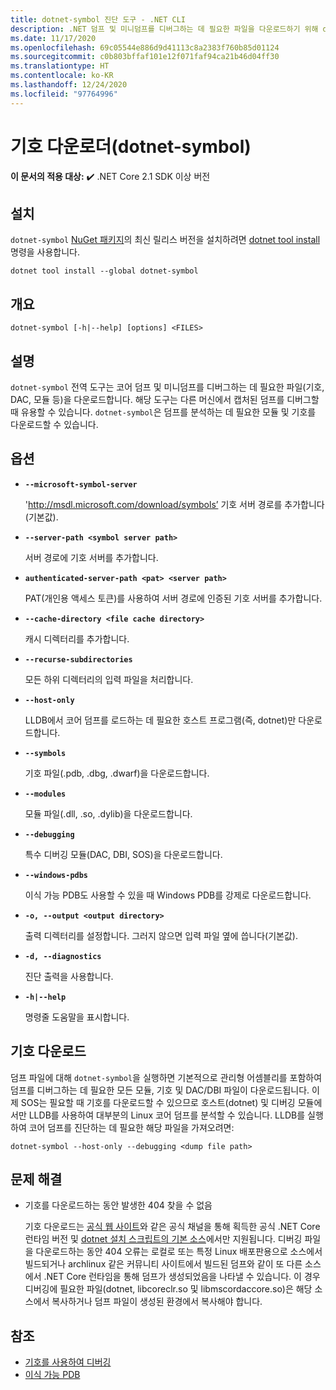 ```yaml
---
title: dotnet-symbol 진단 도구 - .NET CLI
description: .NET 덤프 및 미니덤프를 디버그하는 데 필요한 파일을 다운로드하기 위해 dotnet-symbol CLI 도구를 설치하고 사용하는 방법을 알아봅니다.
ms.date: 11/17/2020
ms.openlocfilehash: 69c05544e886d9d41113c8a2383f760b85d01124
ms.sourcegitcommit: c0b803bffaf101e12f071faf94ca21b46d04ff30
ms.translationtype: HT
ms.contentlocale: ko-KR
ms.lasthandoff: 12/24/2020
ms.locfileid: "97764996"
---
```

# <a name="symbol-downloader-dotnet-symbol"></a>기호 다운로더(dotnet-symbol)

**이 문서의 적용 대상:**  ✔️ .NET Core 2.1 SDK 이상 버전

## <a name="install"></a>설치

`dotnet-symbol` [NuGet 패키지](https://www.nuget.org/packages/dotnet-symbol)의 최신 릴리스 버전을 설치하려면 [dotnet tool install](../tools/dotnet-tool-install.md) 명령을 사용합니다.

```dotnetcli
dotnet tool install --global dotnet-symbol
```

## <a name="synopsis"></a>개요

```console
dotnet-symbol [-h|--help] [options] <FILES>
```

## <a name="description"></a>설명

`dotnet-symbol` 전역 도구는 코어 덤프 및 미니덤프를 디버그하는 데 필요한 파일(기호, DAC, 모듈 등)을 다운로드합니다. 해당 도구는 다른 머신에서 캡처된 덤프를 디버그할 때 유용할 수 있습니다. `dotnet-symbol`은 덤프를 분석하는 데 필요한 모듈 및 기호를 다운로드할 수 있습니다.

## <a name="options"></a>옵션

- **`--microsoft-symbol-server`**

  'http://msdl.microsoft.com/download/symbols’ 기호 서버 경로를 추가합니다(기본값).

- **`--server-path <symbol server path>`**

  서버 경로에 기호 서버를 추가합니다.

- **`authenticated-server-path <pat> <server path>`**

  PAT(개인용 액세스 토큰)를 사용하여 서버 경로에 인증된 기호 서버를 추가합니다.

- **`--cache-directory <file cache directory>`**

  캐시 디렉터리를 추가합니다.

- **`--recurse-subdirectories`**

  모든 하위 디렉터리의 입력 파일을 처리합니다.

- **`--host-only`**

  LLDB에서 코어 덤프를 로드하는 데 필요한 호스트 프로그램(즉, dotnet)만 다운로드합니다.

- **`--symbols`**

  기호 파일(.pdb, .dbg, .dwarf)을 다운로드합니다.

- **`--modules`**

  모듈 파일(.dll, .so, .dylib)을 다운로드합니다.

- **`--debugging`**

  특수 디버깅 모듈(DAC, DBI, SOS)을 다운로드합니다.

- **`--windows-pdbs`**

  이식 가능 PDB도 사용할 수 있을 때 Windows PDB를 강제로 다운로드합니다.

- **`-o, --output <output directory>`**

  출력 디렉터리를 설정합니다. 그러지 않으면 입력 파일 옆에 씁니다(기본값).

- **`-d, --diagnostics`**

  진단 출력을 사용합니다.

- **`-h|--help`**

  명령줄 도움말을 표시합니다.

## <a name="download-symbols"></a>기호 다운로드

덤프 파일에 대해 `dotnet-symbol`을 실행하면 기본적으로 관리형 어셈블리를 포함하여 덤프를 디버그하는 데 필요한 모든 모듈, 기호 및 DAC/DBI 파일이 다운로드됩니다. 이제 SOS는 필요할 때 기호를 다운로드할 수 있으므로 호스트(dotnet) 및 디버깅 모듈에서만 LLDB를 사용하여 대부분의 Linux 코어 덤프를 분석할 수 있습니다. LLDB를 실행하여 코어 덤프를 진단하는 데 필요한 해당 파일을 가져오려면:

```console
dotnet-symbol --host-only --debugging <dump file path>
```

## <a name="troubleshoot"></a>문제 해결

- 기호를 다운로드하는 동안 발생한 404 찾을 수 없음

   기호 다운로드는 [공식 웹 사이트](https://dotnet.microsoft.com/download/dotnet-core)와 같은 공식 채널을 통해 획득한 공식 .NET Core 런타임 버전 및 [dotnet 설치 스크립트의 기본 소스](../tools/dotnet-install-script.md)에서만 지원됩니다. 디버깅 파일을 다운로드하는 동안 404 오류는 로컬로 또는 특정 Linux 배포판용으로 소스에서 빌드되거나 archlinux 같은 커뮤니티 사이트에서 빌드된 덤프와 같이 또 다른 소스에서 .NET Core 런타임을 통해 덤프가 생성되었음을 나타낼 수 있습니다. 이 경우 디버깅에 필요한 파일(dotnet, libcoreclr.so 및 libmscordaccore.so)은 해당 소스에서 복사하거나 덤프 파일이 생성된 환경에서 복사해야 합니다.

## <a name="see-also"></a>참조

* [기호를 사용하여 디버깅](/windows/win32/dxtecharts/debugging-with-symbols)
* [이식 가능 PDB](https://github.com/dotnet/core/blob/master/Documentation/diagnostics/portable_pdb.md)
